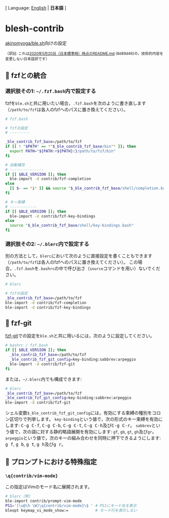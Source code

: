 \[ Language: [English](README.md) | **日本語** ]

# blesh-contrib
[akinomyoga/ble.sh](https://github.com/akinomyoga/ble.sh)向けの設定

<sup>〔訳註: これは[2020年5月20日（日本標準時）時点のREADME.md](https://github.com/akinomyoga/blesh-contrib/blob/8d89d469bd46d9d1158ab5295cd48a3df6942074/README.md) (8d89d46)の，技術的内容を変更しない日本語訳です〕</sup>

## :pencil: fzfとの統合

### 選択肢その1: `~/.fzf.bash`内で設定する

fzfを`ble.sh`と共に用いたい場合，`.fzf.bash`を次のように書き直します（`/path/to/fzf`は各人のfzfへのパスに置き換えてください）。

```bash
# fzf.bash

# fzfの設定
# ---------

_ble_contrib_fzf_base=/path/to/fzf
if [[ ! "$PATH" == *"$_ble_contrib_fzf_base/bin"* ]]; then
  export PATH="${PATH:+${PATH}:}/path/to/fzf/bin"
fi

# 自動補完
# ---------------
if [[ $BLE_VERSION ]]; then
  ble-import -d contrib/fzf-completion
else
  [[ $- == *i* ]] && source "$_ble_contrib_fzf_base/shell/completion.bash" 2> /dev/null
fi

# キー束縛
# ------------
if [[ $BLE_VERSION ]]; then
  ble-import -d contrib/fzf-key-bindings
else
  source "$_ble_contrib_fzf_base/shell/key-bindings.bash"
fi
```

### 選択肢その2: `~/.blerc`内で設定する

別の方法として，`blerc`において次のように直接設定を書くこともできます（`/path/to/fzf`は各人のfzfへのパスに置き換えてください）。
この場合，`.fzf.bash`を`.bashrc`の中で呼び出さ（`source`コマンドを用い）ないでください。

```bash
# blerc

# fzfの設定
_ble_contrib_fzf_base=/path/to/fzf
ble-import -d contrib/fzf-completion
ble-import -d contrib/fzf-key-bindings
```

## :pencil: fzf-git

[fzf-git](https://gist.github.com/junegunn/8b572b8d4b5eddd8b85e5f4d40f17236)での設定を`ble.sh`と共に用いるには，次のように設定してください。

```bash
# bashrc / fzf.bash
if [[ $BLE_VERSION ]]; then
  _ble_contrib_fzf_base=/path/to/fzf
  _ble_contrib_fzf_git_config=key-binding:sabbrev:arpeggio
  ble-import -d contrib/fzf-git
fi
```

または，`~/.blerc`内でも構成できます:

```bash
# blerc
_ble_contrib_fzf_base=/path/to/fzf
_ble_contrib_fzf_git_config=key-binding:sabbrev:arpeggio
ble-import -d contrib/fzf-git
```

シェル変数`$_ble_contrib_fzf_git_config`には，有効にする束縛の種別をコロン区切りで列挙します。
`key-binding`という値で，次の形式のキー束縛を有効にします: <kbd>C-g C-f</kbd>, <kbd>C-g C-b</kbd>, <kbd>C-g C-t</kbd>, <kbd>C-g C-h</kbd>及び<kbd>C-g C-r</kbd>。
`sabbrev`という値で，次の語に対する静的略語展開を有効にします: `gf`, `gb`, `gt`, `gh`及び`gr`。
`arpeggio`という値で，次のキーの組み合わせを同時に押下できるようにします: <kbd>g f</kbd>, <kbd>g b</kbd>, <kbd>g t</kbd>, <kbd>g h</kbd>及び<kbd>g r</kbd>。

## :pencil: プロンプトにおける特殊指定

### `\q{contrib/vim-mode}`

この指定はVimのモード名に展開されます。 

```bash
# blerc（例）
ble-import contrib/prompt-vim-mode
PS1='[\u@\h \W]\q{contrib/vim-mode}\$ ' # PS1にモード名を表示
bleopt keymap_vi_mode_show:=            # モード行を表示しない
```
